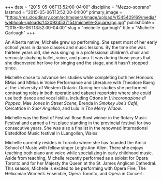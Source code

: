 +++
date = "2015-05-06T13:52:00-04:00"
discipline = "Mezzo-soprano"
lastmod = "2015-05-06T13:52:00-04:00"
primary_image = "https://res.cloudinary.com/schmopera/image/upload/v1545409169/media/webhook-uploads/1430934537154/michelle-Square.jpg.jpg"
publishDate = "2015-05-06T13:52:00-04:00"
slug = "michelle-garlough"
title = "Michelle Garlough"
+++

An Alberta native, Michelle grew up performing. She spent most of her early school years in dance classes and music lessons. By the time she was thirteen years old, she was singing in a professional children’s choir and seriously studying ballet, voice, and piano. It was during those years that she discovered her love for singing and the stage, and it hasn’t stopped since.

Michelle chose to advance her studies while completing both her Honours BMus and MMus in Voice Performance and Literature with Theodore Baerg at the University of Western Ontario. During her studies she performed contrasting roles in both operatic and cabaret repertoire where she could use both dance and vocal skills, including Ottone in *L’incoronazione di Poppea*, Mae Jones in *Street Scene*, Brenda in *Smokey Joe’s Café*, Cercatrice in *Suor Angelica*, and Lulu in *The Merry Widow*.

Michelle was the Best of Festival Rose Bowl winner in the Rotary Music Festival and earned a first place standing in the provincial festival for two consecutive years. She was also a finalist in the renowned International Eisteddfod Music festival in LLangollen, Wales.

Michelle currently resides in Toronto where she has founded the Amici School of Music with fellow singer Leigh-Ann Allen. There she enjoys teaching both piano and voice while specializing in early childhood music. Aside from teaching, Michelle recently performed as a soloist for Opera Toronto and for her Majesty the Queen at the St. James Anglican Cathedral. This season, Michelle is excited to be performing with Opera Five, The Heliconian Women’s Ensemble, Opera Toronto, and Opera in Concert.
 
